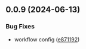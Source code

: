 ## 0.0.9 (2024-06-13)


### Bug Fixes

* workflow config ([e871192](https://github.com/tiavina-mika/tiptap-parser/commit/e871192b3201d236f19d0149a25d3e487699ef8a))

